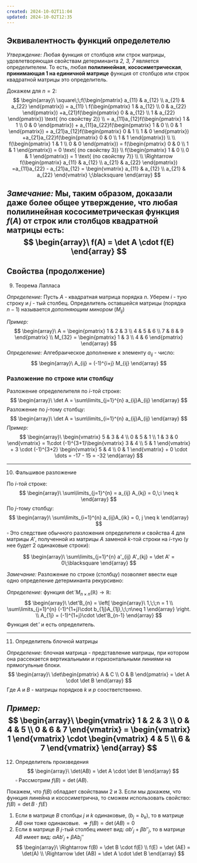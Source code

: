 ```yaml
---
created: 2024-10-02T11:04
updated: 2024-10-02T12:35
---
```

## Эквивалентность функций определетелю

*Утверждение:* Любая функция от столбцов или строк матрицы, удовлетворяющая свойствам детерминанта *2, 3, 7* является определителем. То есть, любая **полилинейная**, **кососиметрическая**, **принимающая 1 на единичной матрице** функция от столбцов или строк квадратной матрицы это определитель.

Докажем для $n=2$:
$$
\begin{array}\
\square\;\;f(\begin{pmatrix}
a_{11} & a_{12} \\
a_{21} & a_{22}
\end{pmatrix}) = a_{11} \ f(\begin{pmatrix}
1 & a_{12} \\
0 & a_{22}
\end{pmatrix}) +a_{21}f(\begin{pmatrix}
0 & a_{12} \\
1 & a_{22}
\end{pmatrix}) \text{ (по свойству 2)} \\
= a_{11}a_{12}f(\begin{pmatrix}
1 & 1 \\
0 & 0
\end{pmatrix}) + a_{11}a_{22}f(\begin{pmatrix}
1 & 0 \\
0 & 1
\end{pmatrix}) + a_{21}a_{12}f(\begin{pmatrix}
0 & 1 \\
1 & 0
\end{pmatrix}) +a_{21}a_{22}f(\begin{pmatrix}
0 & 0 \\
1 & 1
\end{pmatrix}) \\ \\  
f(\begin{pmatrix}
1 & 1 \\
0 & 0
\end{pmatrix}) = f(\begin{pmatrix}
0 & 0 \\
1 & 1
\end{pmatrix}) = 0 \text{ (по свойству 3)} \\ 
f(\begin{pmatrix}
1 & 0 \\
0 & 1
\end{pmatrix}) = 1 \text{ (по свойству 7)}
 \\ 
\\
\Rightarrow f(\begin{pmatrix}
a_{11} & a_{12} \\
a_{21} & a_{22}
\end{pmatrix}) =a_{11}a_{22} - a_{21}a_{12} = \begin{vmatrix}
a_{11} & a_{12} \\
a_{21} & a_{22}
\end{vmatrix} \;\blacksquare
\end{array}
$$

*Замечание:* Мы, таким образом, доказали даже более общее утверждение, что любая полилинейная кососиметрическая функция $f(A)$ от строк или столбцов квадратной матрицы есть:
$$
\begin{array}\
f(A) = \det A \cdot f(E)
\end{array}
$$
---
## Свойства (продолжение)

9. Теорема Лапласа

*Определение:* Пусть $A$ - квадратная матрица порядка $n$. Уберем $i$ - тую строку и $j$ - тый столбец. Определитель оставшейся матрицы (порядка $n-1$) называется *дополняющим минором* ($M_{ij}$)

*Пример:*
$$
\begin{array}\
A = \begin{pmatrix}
1 & 2 & 3 \\
4 & 5 & 6 \\
7 & 8 & 9
\end{pmatrix} \\
M_{32} = \begin{pmatrix}
1 & 3 \\
4 & 6
\end{pmatrix}
\end{array}
$$
*Определение:* Алгебраическое дополнение к элементу $a_{ij}$ - число:
$$
\begin{array}\
A_{ij} = (-1)^{i+j} M_{ij}
\end{array}
$$
### Разложение по строке или столбцу

Разложение определелителя по $i$-той строке:
$$
\begin{array}\
\det A = \sum\limits_{j=1}^{n} a_{ij}A_{ij}
\end{array}
$$
Разложение по $j$-тому столбцу:
$$
\begin{array}\
\det A = \sum\limits_{i=1}^{n} a_{ij}A_{ij}
\end{array}
$$
*Пример:*
$$
\begin{array}\
\begin{vmatrix}
5 & 3 & 4 \\
0 & 5 & 1 \\
1 & 3 & 0
\end{vmatrix} = 1\cdot (-1)^{3+1}\begin{vmatrix}
3 & 4 \\
5 & 1
\end{vmatrix} + 3 \cdot (-1)^{3+2} \begin{vmatrix}
5 & 4 \\
0 & 1
\end{vmatrix} + 0 \cdot \dots = -17 - 15 = -32
\end{array}
$$

---

10. Фальшивое разложение

По $i$-той строке:
$$
\begin{array}\
\sum\limits_{j=1}^{n} = a_{ij} A_{kj} = 0,\;i \neq k
\end{array}
$$
По $j$-тому столбцу:
$$
\begin{array}\
\sum\limits_{i=1}^{n} a_{ij}A_{ik} = 0, j \neq k
\end{array}
$$
$\square$ Это следствие обычного разложения определителя и свойства 4 для матрицы $A'$, полученной из матрицы $A$ заменой $k$-той строки на $i$-тую (у нее будет 2 одинаковые строки):

$$
\begin{array}\
\sum\limits_{j=1}^{n} a'_{ij} A'_{kj} = \det A' = 0\;\blacksquare
\end{array}
$$

*Замечание:* Разложение по строке (столбцу) позволяет ввести еще одно определение детерминанта рекурсивно:

*Определение:* функция $\det' M_{n \times n}(\mathbb{R}) \to \mathbb{R}$:
$$
\begin{array}\
\det'B_{n} = \left[
\begin{array}\
1,\;\;n = 1 \\
\sum\limits_{j=1}^{n} (-1)^{1+j}\cdot b_{1j}A_{1j},\;\;n\neq 1
\end{array}
\right. \\
A_{1j} = (-1)^{1+j}\cdot \det'B_{n-1}
\end{array}
$$
Функция $\det'$ и есть определитель.

---

11. Определитель блочной матрицы

*Определение:* блочная матрица - представление матрицы, при котором она рассекается вертикальными и горизонтальными линиями на прямогульные блоки.
$$
\begin{array}\
\det\begin{pmatrix}
A & C \\
O & B
\end{pmatrix} = \det A \cdot \det B
\end{array}
$$
Где $A$ и $B$ - матрицы порядков $k$ и $p$ соостветственно.

*Пример:*
$$
\begin{array}\
\begin{vmatrix}
1 & 2 & 3 \\
0 & 4 & 5 \\
0 & 6 & 7
\end{vmatrix} = \begin{vmatrix}
1
\end{vmatrix} \cdot \begin{vmatrix}
4 & 5 \\
6 & 7
\end{vmatrix}
\end{array}
$$
---

12. Определитель произведения
$$
\begin{array}\
\det(AB) = \det A \cdot \det B
\end{array}
$$
$\square$  Рассмотрим $f(B) = \det(AB)$.

Покажем, что $f(B)$ обладает свойствами 2 и 3. Если мы докажем, что функция линейна и кососиметрична, то сможем использовать свойство: $f(B) = \det B \cdot f(E)$

1) Если в матрице $B$ столбцы $j$ и $k$ одинаковые, ($b_{j}=b_{k}$), то в матрице $AB$ они тоже одинаковые. $\Rightarrow f(B) = \det(AB) = 0$ 
2) Если в матрице $B$ $j$-тый столбец имеет вид: $\alpha b'_{j} + \beta b''_{j}$, то в матрице $AB$ имеет вид: $\alpha A b'_{j} + \beta A b_{j}''$ 
$$
\begin{array}\
\Rightarrow f(B) = \det B \cdot f(E) \\
f(E) = \det (AE) = \det(A) \\
\Rightarrow \det (AB) = \det A \cdot \det B
\end{array}
$$